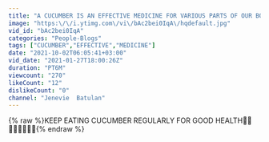 ```yaml
---
title: "A CUCUMBER IS AN EFFECTIVE MEDICINE FOR VARIOUS PARTS OF OUR BODY🥒💪"
image: "https:\/\/i.ytimg.com\/vi\/bAc2bei0IqA\/hqdefault.jpg"
vid_id: "bAc2bei0IqA"
categories: "People-Blogs"
tags: ["CUCUMBER","EFFECTIVE","MEDICINE"]
date: "2021-10-02T06:05:41+03:00"
vid_date: "2021-01-27T18:00:26Z"
duration: "PT6M"
viewcount: "270"
likeCount: "12"
dislikeCount: "0"
channel: "Jenevie  Batulan"
---
```

{% raw %}KEEP EATING CUCUMBER REGULARLY FOR  GOOD HEALTH🥒💪🙏🏻🙏🏻🙏🏻{% endraw %}
